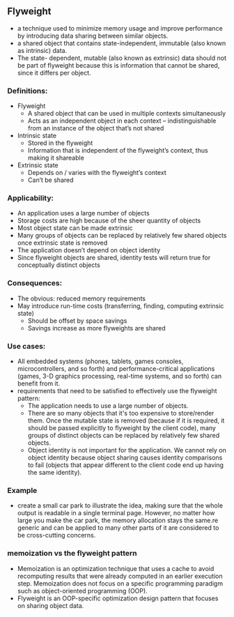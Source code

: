 ## Flyweight 
- a technique used to minimize memory usage and improve performance by introducing data sharing between similar objects.
- a shared object that contains state-independent, immutable (also known as intrinsic) data.
- The state- dependent, mutable (also known as extrinsic) data should not be part of flyweight because this is information that cannot be shared, since it differs per object. 
### Definitions:
- Flyweight
    - A shared object that can be used in multiple contexts simultaneously
    - Acts as an independent object in each context – indistinguishable from an instance of the object that’s not shared
- Intrinsic state
    - Stored in the flyweight
    - Information that is independent of the flyweight’s context, thus making it shareable
- Extrinsic state
    - Depends on / varies with the flyweight’s context
    - Can’t be shared
### Applicability:
- An application uses a large number of objects
- Storage costs are high because of the sheer quantity of objects
- Most object state can be made extrinsic
- Many groups of objects can be replaced by relatively few shared objects once extrinsic state is removed
- The application doesn’t depend on object identity
- Since flyweight objects are shared, identity tests will return true for conceptually distinct objects
### Consequences:
- The obvious: reduced memory requirements
- May introduce run-time costs (transferring, finding, computing extrinsic state)
    - Should be offset by space savings
    - Savings increase as more flyweights are shared

### Use cases:
- All embedded systems (phones, tablets, games consoles, microcontrollers, and so forth) and performance-critical applications (games, 3-D graphics processing, real-time systems, and so forth) can benefit from it.
- requirements that need to be satisfied to effectively use the flyweight pattern:
    - The application needs to use a large number of objects.
    - There are so many objects that it's too expensive to store/render them. Once the mutable state is removed (because if it is required, it should be passed explicitly to flyweight by the client code), many groups of distinct objects can be replaced by relatively few shared objects.
    - Object identity is not important for the application. We cannot rely on object identity because object sharing causes identity comparisons to fail (objects that appear different to the client code end up having the same identity).
### Example
- create a small car park to illustrate the idea, making sure that the whole output is readable in a single terminal page. However, no matter how large you make the car park, the memory allocation stays the same.re generic and can be applied to many other parts of it are considered to be cross-cutting concerns.
### memoization vs the flyweight pattern
- Memoization is an optimization technique that uses a cache to avoid recomputing results that were already computed in an earlier execution step. Memoization does not focus on a specific programming paradigm such as object-oriented programming (OOP).
- Flyweight is an OOP-specific optimization design pattern that focuses on sharing object data.